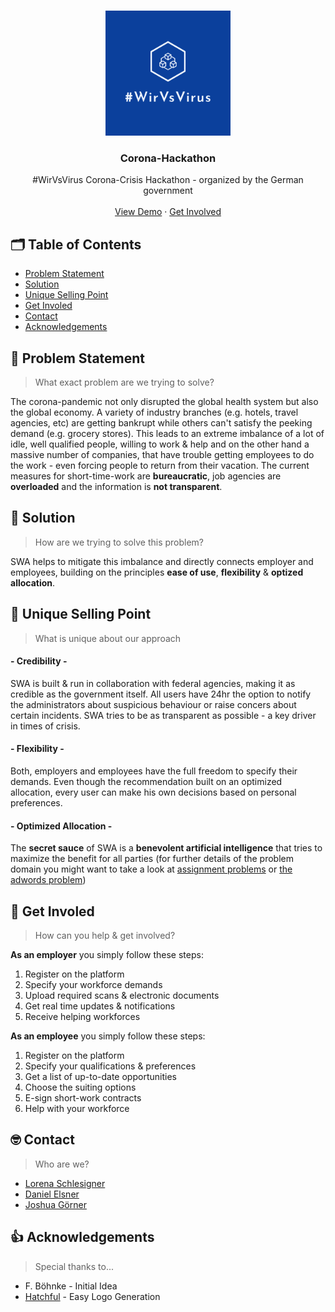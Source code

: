 <!-- LOGO -->
<br />
<p align="center">
    <img src="images/logo.png" alt="Logo" width="200" height="200">
  <h3 align="center">Corona-Hackathon</h3>

  <p align="center">
    #WirVsVirus Corona-Crisis Hackathon - organized by the German government
    <br />
    <br />
    <a href="">View Demo</a>
    ·
    <a href="">Get Involved</a>
  </p>
</p>

## 🗂 Table of Contents

* [Problem Statement](#-problem-statement)
* [Solution](#-solution)
* [Unique Selling Point](#-unique-selling-point)
* [Get Involed](#-get-involved)
* [Contact](#-contact)
* [Acknowledgements](#-acknowledgements)

## 🤯 Problem Statement
> What exact problem are we trying to solve?

The corona-pandemic not only disrupted the global health system but also the global economy.
A variety of industry branches (e.g. hotels, travel agencies, etc) are getting bankrupt while others can't satisfy the peeking demand (e.g. grocery stores).
This leads to an extreme imbalance of a lot of idle, well qualified people, willing to work & help and on the other hand a massive number of companies, that have trouble getting employees to do the work - even forcing people to return from their vacation.
The current measures for short-time-work are **bureaucratic**, job agencies are **overloaded** and the information is **not transparent**.

## 🚀 Solution
> How are we trying to solve this problem?

SWA helps to mitigate this imbalance and directly connects employer and employees, building on the principles **ease of use**, **flexibility** & **optized allocation**.

## 🧪 Unique Selling Point
> What is unique about our approach

#### - Credibility -
SWA is built & run in collaboration with federal agencies, making it as credible as the government itself.
All users have  24hr the option to notify the administrators about suspicious behaviour or raise concers about certain incidents.
SWA tries to be as transparent as possible - a key driver in times of crisis.

#### - Flexibility  -
Both, employers and employees have the full freedom to specify their demands.
Even though the recommendation built on an optimized allocation, every user can make his own decisions based on personal preferences.

#### - Optimized Allocation -
The **secret sauce** of SWA is a **benevolent artificial intelligence** that tries to maximize the benefit for all parties (for further details of the problem domain you might want to take a look at [assignment problems](https://en.wikipedia.org/wiki/Assignment_problem) or [the adwords problem](http://infolab.stanford.edu/~ullman/mmds/ch8.pdf))

## 💪 Get Involed
> How can you help & get involved?

**As an employer** you simply follow these steps:
1. Register on the platform
2. Specify your workforce demands
3. Upload required scans & electronic documents
4. Get real time updates & notifications
5. Receive helping workforces


**As an employee** you simply follow these steps:
1. Register on the platform
2. Specify your qualifications & preferences
3. Get a list of up-to-date opportunities
4. Choose the suiting options
5. E-sign short-work contracts
6. Help with your workforce


## 🤓 Contact
> Who are we?

- [Lorena Schlesigner](https://github.com/lschlesinger)
- [Daniel Elsner](https://github.com/delsner)
- [Joshua Görner](https://github.com/jgoerner)
 
 ## 👍 Acknowledgements
 > Special thanks to...
 - F. Böhnke - Initial Idea
 - [Hatchful](https://hatchful.shopify.com/) - Easy Logo Generation
